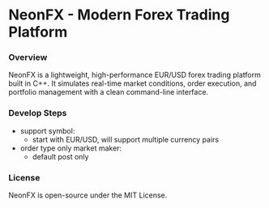 # NeonFX - Modern Forex Trading Platform


### Overview

NeonFX is a lightweight, high-performance EUR/USD forex trading platform built in C++. It simulates real-time market conditions, order execution, and portfolio management with a clean command-line interface.


### Develop Steps

- support symbol:
    - start with EUR/USD, will support multiple currency pairs
- order type only market maker:
    - default post only


### License

NeonFX is open-source under the MIT License.
